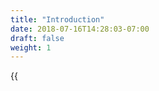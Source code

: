 ```yaml
---
title: "Introduction"
date: 2018-07-16T14:28:03-07:00
draft: false
weight: 1
---
```


{{<title>}} makes getting critical telemetry out of your services easy and automatic. OpenCensus currently provides libraries for a number of languages that allow you to capture, manipulate, and export metrics and distributed traces to the backend(s) of your choice. OpenCensus works great with all software systems, from client applications, large monoliths, or highly-distributed microservices. OpenCensus started at Google but is now developed by a broad community of service developers, cloud vendors, and community contributors.

In this section we will walk through what OpenCensus is, what problems it solves, and how it can help your project.

{{% children %}}

Or, if you are ready to integrate OpenCensus in to your project, visit the [Quickstart](/quickstart).

# Overview
OpenCensus provides observability for your microservices and monoliths alike by tracing requests as they propagate through services and capturing critical time-series metrics.

The core functionality of OpenCensus is the ability to collect traces and metrics from your app, display them locally, and send them to any analysis tool (also called a 'backend'). However, OpenCensus provides more than just data insight. This page describes some of that functionality and points you to resources for building it into your app.

After instrumenting your code with OpenCensus, you will equip yourself with the ability to optimize the speed of your services, understand exactly how a request travels between your services, gather any useful metrics about your entire architecture, and more.

# Features

#### Automatic Context Propagation
In order to correlate activities and requests between services with an initial customer action, context (usually in the form of trace or correlation ID) must be propagated throughout your systems. Performing this automatically can be quite difficult, and a lack of automatic context propagation is often identified as the biggest blocker to an organization adopting distributed tracing. OpenCensus provides automatic context propagation across its supported languages and frameworks, and provides simple APIs for manually propagating or manipulating context.

OpenCensus supports several different context propagation formats, and is the reference implementation of the official W3C HTTP tracing header.

#### Automatic Distributed Trace Collection
OpenCensus automatically captures and propagates distributed traces through your system, allowing you to visualize how customer requests flow across services, rapidly perform deep root cause analysis, and better analyze latency across a highly distributed set of services. OpenCensus includes functionality like context propagation and sampling out of the box and can interoperate with a variety of tracing systems. You can learn more about OpenCensus' distributed tracing support [here](/tracing).

#### Automatic Time-series Metrics Collection
OpenCensus automatically captures critical time series statistics from your application, including the latency, request count, and request size for each endpoint. Once captured, these individual statistics can be aggregated into metrics with time windows and dimensions of your choosing.

#### APIs
OpenCensus provides APIs for all telemetry types. For example, you can use these to define and capture custom metrics, add additional spans or annotations to traces, define custom trace sampling policy, switch context propagation formats, etc.

#### Integrations
OpenCensus contains an incredible amount of integrations out of the box. These allow traces and metrics to be captured automatically from popular RPC systems, web frameworks, and storage clients.

#### Single Project and Implementation
While OpenCensus is an open source project with an incredibly active community, it also benefits from maintaining a single distribution for each language. This means that contributions are focused, that efforts are wasted on multiple competing implementations (particularly important for integrations), and that as much functionality is available out of the box as possible.

#### Low Overhead
OpenCensus is used in production at some of the largest companies in the world, and as such it strives to have as small of a performance impact as possible.

#### Backend Support
OpenCensus can upload data to almost any backend with its various exporter implementations. If you're using a backend that isn't supported yet (such as an analysis system built specifically for your organization), you can also implement your own quickly and easily. [Read more](/exporters).
